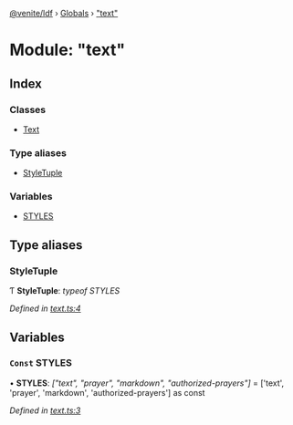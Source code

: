 [@venite/ldf](../README.md) › [Globals](../globals.md) › ["text"](_text_.md)

# Module: "text"

## Index

### Classes

* [Text](../classes/_text_.text.md)

### Type aliases

* [StyleTuple](_text_.md#styletuple)

### Variables

* [STYLES](_text_.md#const-styles)

## Type aliases

###  StyleTuple

Ƭ **StyleTuple**: *typeof STYLES*

*Defined in [text.ts:4](https://github.com/gbj/venite/blob/20ff960c/ldf/src/text.ts#L4)*

## Variables

### `Const` STYLES

• **STYLES**: *["text", "prayer", "markdown", "authorized-prayers"]* = ['text', 'prayer', 'markdown', 'authorized-prayers'] as const

*Defined in [text.ts:3](https://github.com/gbj/venite/blob/20ff960c/ldf/src/text.ts#L3)*
